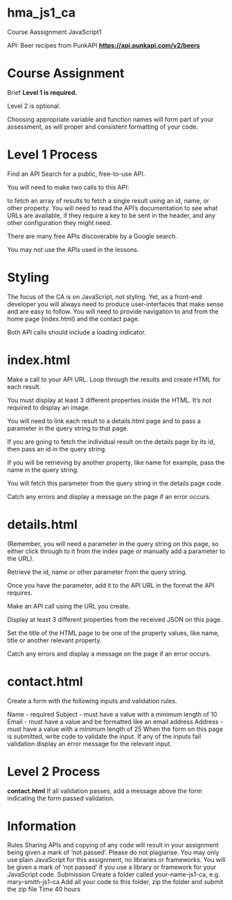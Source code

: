 # hma_js1_ca

Course Aassignment JavaScript1

API: Beer recipes from PunkAPI
**https://api.punkapi.com/v2/beers**

# Course Assignment

Brief
**Level 1 is required.**

Level 2 is optional.

Choosing appropriate variable and function names will form part of your assessment, as will proper and consistent formatting of your code.

# Level 1 Process

Find an API
Search for a public, free-to-use API.

You will need to make two calls to this API:

to fetch an array of results
to fetch a single result using an id, name, or other property.
You will need to read the API’s documentation to see what URLs are available, if they require a key to be sent in the header, and any other configuration they might need.

There are many free APIs discoverable by a Google search.

You may not use the APIs used in the lessons.

# Styling

The focus of the CA is on JavaScript, not styling. Yet, as a front-end developer you will always need to produce user-interfaces that make sense and are easy to follow. You will need to provide navigation to and from the home page (index.html) and the contact page.

Both API calls should include a loading indicator.

# index.html

Make a call to your API URL. Loop through the results and create HTML for each result.

You must display at least 3 different properties inside the HTML. It’s not required to display an image.

You will need to link each result to a details.html page and to pass a parameter in the query string to that page.

If you are going to fetch the individual result on the details page by its id, then pass an id in the query string.

If you will be retrieving by another property, like name for example, pass the name in the query string.

You will fetch this parameter from the query string in the details page code.

Catch any errors and display a message on the page if an error occurs.

# details.html

(Remember, you will need a parameter in the query string on this page, so either click through to it from the index page or manually add a parameter to the URL).

Retrieve the id, name or other parameter from the query string.

Once you have the parameter, add it to the API URL in the format the API requires.

Make an API call using the URL you create.

Display at least 3 different properties from the received JSON on this page.

Set the title of the HTML page to be one of the property values, like name, title or another relevant property.

Catch any errors and display a message on the page if an error occurs.

# contact.html

Create a form with the following inputs and validation rules.

Name - required
Subject - must have a value with a minimum length of 10
Email - must have a value and be formatted like an email address
Address - must have a value with a minimum length of 25
When the form on this page is submitted, write code to validate the input. If any of the inputs fail validation display an error message for the relevant input.

# Level 2 Process

**contact.html**
If all validation passes, add a message above the form indicating the form passed validation.

# Information

Rules
Sharing APIs and copying of any code will result in your assignment being given a mark of ‘not passed’. Please do not plagiarise.
You may only use plain JavaScript for this assignment, no libraries or frameworks. You will be given a mark of ‘not passed’ if you use a library or framework for your JavaScript code.
Submission
Create a folder called your-name-js1-ca, e.g. mary-smith-js1-ca
Add all your code to this folder, zip the folder and submit the zip file
Time
40 hours
